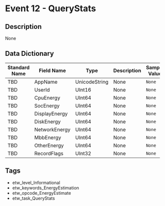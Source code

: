 # Event 12 - QueryStats

## Description
None

## Data Dictionary
|Standard Name|Field Name|Type|Description|Sample Value|
|---|---|---|---|---|
|TBD|AppName|UnicodeString|None|`None`|
|TBD|UserId|UInt16|None|`None`|
|TBD|CpuEnergy|UInt64|None|`None`|
|TBD|SocEnergy|UInt64|None|`None`|
|TBD|DisplayEnergy|UInt64|None|`None`|
|TBD|DiskEnergy|UInt64|None|`None`|
|TBD|NetworkEnergy|UInt64|None|`None`|
|TBD|MbbEnergy|UInt64|None|`None`|
|TBD|OtherEnergy|UInt64|None|`None`|
|TBD|RecordFlags|UInt32|None|`None`|

## Tags
* etw_level_Informational
* etw_keywords_EnergyEstimation
* etw_opcode_EnergyEstimate
* etw_task_QueryStats